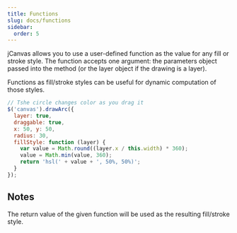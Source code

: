 ```yaml
---
title: Functions
slug: docs/functions
sidebar:
  order: 5
---
```


jCanvas allows you to use a user-defined function as the value for any fill or stroke style. The function accepts one argument: the parameters object passed into the method (or the layer object if the drawing is a layer).

Functions as fill/stroke styles can be useful for dynamic computation of those styles.

```js
// Tshe circle changes color as you drag it
$('canvas').drawArc({
  layer: true,
  draggable: true,
  x: 50, y: 50,
  radius: 30,
  fillStyle: function (layer) {
    var value = Math.round((layer.x / this.width) * 360);
    value = Math.min(value, 360);
    return 'hsl(' + value + ', 50%, 50%)';
  }
});
```

## Notes

The return value of the given function will be used as the resulting fill/stroke style.
